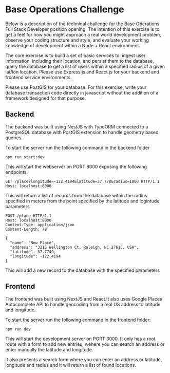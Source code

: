 # Base Operations Challenge

Below is a description of the technical challenge for the Base Operations Full Stack Developer position opening. The intention of this exercise is to get a feel for how you might approach a real world development problem, observe your coding structure and style, and evaluate your working knowledge of development within a Node + React environment.

The core exercise is to build a set of basic services to:
ingest user information, including their location, and persist them to the database,
query the database to get a list of users within a specified radius of a given lat/lon location.
Please use Express.js and React.js for your backend and frontend service environments.

Please use PostGIS for your database. For this exercise, write your database transaction code directly in javascript without the addition of a framework designed for that purpose.

## Backend

The backend was built using NestJS with TypeORM connected to a PostgreSQL database with PostGIS extension to handle geometry based queries.

To start the server run the following command in the backend folder

```
npm run start:dev
```

This will start the webserver on PORT 8000 exposing the following endpoints:

```
GET /place?longitude=-122.4194&latitude=37.778&radius=1000 HTTP/1.1
Host: localhost:8000
```

This will return a list of records from the database within the radius specified in meters from the point specified by the latitude and logintude parameters

```
POST /place HTTP/1.1
Host: localhost:8000
Content-Type: application/json
Content-Length: 78

{
  "name": "New Place",
  "address": "3215 Wellington Ct, Raleigh, NC 27615, USA",
  "latitude": 37.7749,
  "longitude": -122.4194
}
```

This will add a new record to the database with the specified parameters

## Frontend

The frontend was built using NextJS and React.It also uses Google Places Autocomplete API to handle geocoding from a real US address to latitude and longitude.

To start the server run the following command in the frontend folder:

```
npm run dev
```

This will start the development server on PORT 3000. It only has a root route with a form to add new entries, wehere you can search an address or enter manually the latitude and longitude.

It also presents a search form where you can enter an address or latitude, longitude and radius and it will return a list of found locations.
